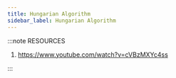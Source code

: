 ```yaml
---
title: Hungarian Algorithm
sidebar_label: Hungarian Algorithm
---
```


:::note RESOURCES

1. https://www.youtube.com/watch?v=cVBzMXYc4ss

:::
